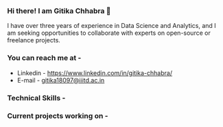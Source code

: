 ### Hi there! I am Gitika Chhabra 👋

I have over three years of experience in Data Science and Analytics, and I am seeking opportunities to collaborate with experts on open-source or freelance projects.

### You can reach me at - 
* Linkedin - https://www.linkedin.com/in/gitika-chhabra/
* E-mail - gitika18097@iiitd.ac.in

### Technical Skills - 

### Current projects working on - 


<!--
**ChhabraGitika/ChhabraGitika** is a ✨ _special_ ✨ repository because its `README.md` (this file) appears on your GitHub profile.

Here are some ideas to get you started:

- 🔭 I’m currently working on ...
- 🌱 I’m currently learning ...
- 👯 I’m looking to collaborate on ...
- 🤔 I’m looking for help with ...
- 💬 Ask me about ...
- 📫 How to reach me: ...
- 😄 Pronouns: ...
- ⚡ Fun fact: ...
-->
